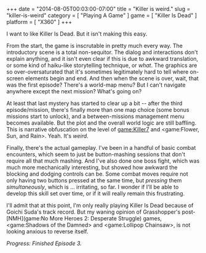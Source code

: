 +++
date = "2014-08-05T00:03:00-07:00"
title = "Killer is weird."
slug = "killer-is-weird"
category = [ "Playing A Game" ]
game = [ "Killer Is Dead" ]
platform = [ "X360" ]
+++

I want to like Killer Is Dead.  But it isn't making this easy.

From the start, the game is inscrutable in pretty much every way.  The introductory scene is a total non-sequitor.  The dialog and interactions don't explain anything, and it isn't even clear if this is due to awkward translation, or some kind of haiku-like storytelling technique, or <i>what</i>.  The graphics are so over-oversaturated that it's sometimes legitimately hard to tell where on-screen elements begin and end.  And then when the scene is over, wait, that was the first episode?  There's a world-map menu?  But I can't navigate anywhere except the next mission?  What's going on?

At least that last mystery has started to clear up a bit -- after the third episode/mission, there's finally more than one map choice (some bonus missions start to unlock), and a between-missions management menu becomes available.  But the plot and the overall world logic are still baffling.  This is narrative obfuscation on the level of <game:Killer7> and <game:Flower, Sun, and Rain>.  Yeah.  It's <i>weird</i>.

Finally, there's the actual gameplay.  I've been in a handful of basic combat encounters, which seem to just be button-mashing sessions that don't require all that much mashing.  And I've also done one boss fight, which was much more mechanically interesting, but showed how awkward the blocking and dodging controls can be.  Some combat moves require not only having two buttons pressed at the same time, but <i>pressing</i> them <i>simultaneously</i>, which is ... irritating, so far.  I wonder if I'll be able to develop this skill set over time, or if it will really remain this frustrating.

I'll admit that at this point, I'm only really playing Killer Is Dead because of Goichi Suda's track record.  But my waning opinion of Grasshopper's post-[NMH](game:No More Heroes 2: Desperate Struggle) games, <game:Shadows of the Damned> and <game:Lollipop Chainsaw>, is not looking anxious to reverse itself.

<i>Progress: Finished Episode 3.</i>